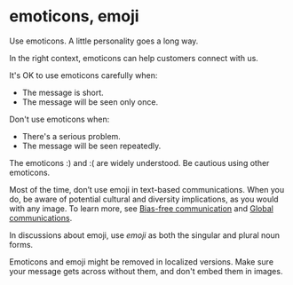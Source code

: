 # emoticons, emoji

Use emoticons. A little personality goes a long way.

In the right context, emoticons can help customers connect with us.

It's OK to use emoticons carefully when:

- The message is short.
- The message will be seen only once.

Don't use emoticons when:

- There's a serious problem.
- The message will be seen repeatedly.

The emoticons :) and :( are widely understood. Be cautious using other emoticons.

Most of the time, don’t use emoji in text-based communications. When you do, be aware of potential cultural and diversity implications, as you would with any image. To learn more, see [Bias-free communication](~/bias-free-communication.md) and [Global communications](~/global-communications/index.md).

In discussions about emoji, use *emoji* as both the singular and plural noun forms.

Emoticons and emoji might be removed in localized versions. Make sure your message gets across without them, and don't embed them in images.
